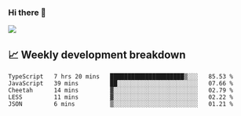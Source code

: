 ### Hi there 👋
<img align="center" src="https://github-readme-stats.vercel.app/api?username=Tumao727&show_icons=true&hide_title=true&theme=dracula" />


## 📈 Weekly development breakdown
<!--START_SECTION:waka-->
```text
TypeScript   7 hrs 20 mins   █████████████████████▒░░░   85.53 % 
JavaScript   39 mins         ██░░░░░░░░░░░░░░░░░░░░░░░   07.66 % 
Cheetah      14 mins         ▓░░░░░░░░░░░░░░░░░░░░░░░░   02.79 % 
LESS         11 mins         ▓░░░░░░░░░░░░░░░░░░░░░░░░   02.22 % 
JSON         6 mins          ▒░░░░░░░░░░░░░░░░░░░░░░░░   01.21 % 
```
<!--END_SECTION:waka-->